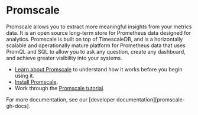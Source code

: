 # Promscale
Promscale allows you to extract more meaningful insights from your metrics data.
It is an open source long-term store for Prometheus data designed for analytics.
Promscale is built on top of TimescaleDB, and is a horizontally scalable and
operationally mature platform for Prometheus data that uses PromQL and SQL to
allow you to ask any question, create any dashboard, and achieve greater
visibility into your systems.

*   [Learn about Promscale][about-promscale] to understand how it works before you begin using it.
*   [Install Promscale][install-promscale].
*   Work through the [Promscale tutorial][tutorial-promscale].

For more documentation, see our [developer documentation][promscale-gh-docs].


[about-promscale]: promscale/about-promscale
[install-promscale]: promscale/install-promscale
[tutorial-promscale]: timescaledb/:currentVersion:/tutorials/promscale/
